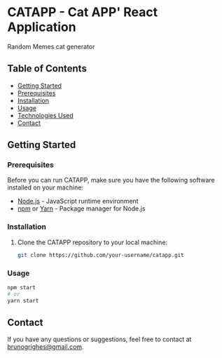 # CATAPP - Cat APP' React Application

Random Memes cat generator

## Table of Contents

- [Getting Started](#getting-started)
- [Prerequisites](#prerequisites)
- [Installation](#installation)
- [Usage](#usage)
- [Technologies Used](#TechnologiesUsed)
- [Contact](#Contact)



## Getting Started

### Prerequisites

Before you can run CATAPP, make sure you have the following software installed on your machine:

- [Node.js](https://nodejs.org/) - JavaScript runtime environment
- [npm](https://www.npmjs.com/) or [Yarn](https://yarnpkg.com/) - Package manager for Node.js

### Installation

1. Clone the CATAPP repository to your local machine:

   ```bash
   git clone https://github.com/your-username/catapp.git

### Usage

```python
npm start
# or
yarn start
```

## Contact
If you have any questions or suggestions, feel free to contact at brunogrighes@gmail.com.
